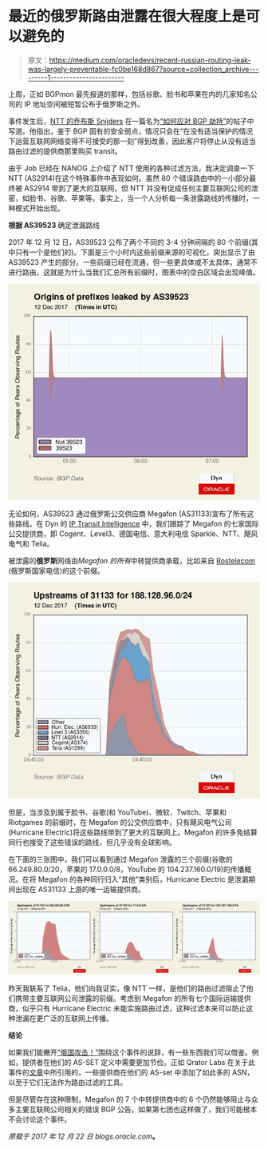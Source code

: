 # 最近的俄罗斯路由泄露在很大程度上是可以避免的

> 原文：<https://medium.com/oracledevs/recent-russian-routing-leak-was-largely-preventable-fc0be168d867?source=collection_archive---------1----------------------->

上周，正如 BGPmon 最先报道的那样，包括谷歌、脸书和苹果在内的几家知名公司的 IP 地址空间被短暂公布于俄罗斯之外。

事件发生后，[NTT 的乔布斯 Snijders](https://twitter.com/JobSnijders) 在一篇名为[“如何应对 BGP 劫持”](/@jobsnijders/what-to-do-about-bgp-hijacks-44edc6a83e97)的帖子中写道。他指出，鉴于 BGP 固有的安全弱点，情况只会在“在没有适当保护的情况下运营互联网网络变得不可接受的那一刻”得到改善，因此客户将停止从没有适当路由过滤的提供商那里购买 transit。

由于 Job 已经在 NANOG 上介绍了 NTT 使用的各种过滤方法，我决定调查一下 NTT (AS2914)在这个特殊事件中表现如何。虽然 80 个错误路由中的一小部分最终被 AS2914 带到了更大的互联网，但 NTT 并没有促成任何主要互联网公司的泄密，如脸书、谷歌、苹果等。事实上，当一个人分析每一条泄露路线的传播时，一种模式开始出现。

**根据 AS39523** 确定泄漏路线

2017 年 12 月 12 日，AS39523 公布了两个不同的 3-4 分钟间隔的 80 个前缀(其中只有一个是他们的)。下面是三个小时内这些前缀来源的可视化，突出显示了由 AS39523 产生的部分。一些前缀已经在流通，但一些更具体或不太具体，通常不进行路由，这就是为什么当我们汇总所有前缀时，图表中的空白区域会出现峰值。

![](img/e22dea3e7828fa50e6c826643d3e943a.png)

无论如何，AS39523 通过俄罗斯公交供应商 Megafon (AS31133)宣布了所有这些路线。在 Dyn 的 [IP Transit Intelligence](https://dyn.com/ip-transit-intelligence/) 中，我们跟踪了 Megafon 的七家国际公交提供商，即 Cogent、Level3、德国电信、意大利电信 Sparkle、NTT、飓风电气和 Telia。

被泄露的**俄罗斯**网络由*Megafon 的所有*中转提供商承载，比如来自 [Rostelecom](https://www.rostelecom.ru/en/) (俄罗斯国家电信)的这个前缀。

![](img/69e96ecd8ebac3907dc244de5627842e.png)

但是，当涉及到属于脸书、谷歌(和 YouTube)、微软、Twitch、苹果和 Riotgames 的前缀时，在 Megafon 的公交供应商中，只有飓风电气公司(Hurricane Electric)将这些路线带到了更大的互联网上。Megafon 的许多免结算同行也接受了这些错误的路线，但几乎没有全球影响。

在下面的三张图中，我们可以看到通过 Megafon 泄露的三个前缀(谷歌的 66.249.80.0/20，苹果的 17.0.0.0/8，YouTube 的 104.237.160.0/19)的传播概况。在将 Megafon 的各种同行归入“其他”类别后，Hurricane Electric 是泄漏期间出现在 AS31133 上游的唯一运输提供商。

![](img/4d16bd607ed86b7b74e1b92d9e42d460.png)

昨天我联系了 Telia，他们向我证实，像 NTT 一样，是他们的路由过滤阻止了他们携带主要互联网公司泄露的前缀。考虑到 Megafon 的所有七个国际运输提供商，似乎只有 Hurricane Electric 未能实施路由过滤，这种过滤本来可以防止这种泄漏在更广泛的互联网上传播。

**结论**

如果我们能撇开[“俄国攻击！”](http://appleinsider.com/articles/17/12/14/intentional-event-redirects-cloud-traffic-from-apple-google-others-through-russia)围绕这个事件的说辞，有一些东西我们可以借鉴。例如，提供者在他们的 AS-SET 定义中需要更加节俭。正如 Qrator Labs 在关于此事件的[文章](https://radar.qrator.net/blog/born-to-hijack)中所引用的，一些提供商在他们的 AS-set 中添加了如此多的 ASN，以至于它们无法作为路由过滤的工具。

但是尽管存在这种限制，Megafon 的 7 个中转提供商中的 6 个仍然能够阻止与众多主要互联网公司相关的错误 BGP 公告。如果第七团也这样做了，我们可能根本不会讨论这个事件。

*原载于 2017 年 12 月 22 日 blogs.oracle.com*[](https://blogs.oracle.com/internetintelligence/recent-russian-routing-leak-was-largely-preventable)**。**